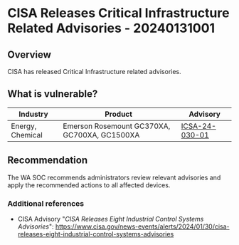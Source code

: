 # CISA Releases Critical Infrastructure Related Advisories - 20240131001

## Overview

CISA has released Critical Infrastructure related advisories.

## What is vulnerable?

| Industry                                                   | Product                                                            | Advisory                                                                                   |
| ---------------------------------------------------------- | ------------------------------------------------------------------ | ------------------------------------------------------------------------------------------ |
|  Energy, Chemical                                                   | Emerson Rosemount GC370XA, GC700XA, GC1500XA | [ICSA-24-030-01](https://www.cisa.gov/news-events/ics-advisories/icsa-24-030-01)           |

## Recommendation

The WA SOC recommends administrators review relevant advisories and apply the recommended actions to all affected devices.

### Additional references

- CISA Advisory "*CISA Releases Eight Industrial Control Systems Advisories*": <https://www.cisa.gov/news-events/alerts/2024/01/30/cisa-releases-eight-industrial-control-systems-advisories>
